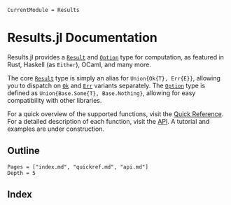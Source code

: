 ```@meta
CurrentModule = Results
```

# Results.jl Documentation

Results.jl provides a [`Result`](@ref) and [`Option`](@ref) type for computation,
as featured in Rust, Haskell (as `Either`), OCaml, and many more.

The core [`Result`](@ref) type is simply an alias for `Union{Ok{T}, Err{E}}`,
allowing you to dispatch on [`Ok`](@ref) and [`Err`](@ref) variants separately.
The [`Option`](@ref) type is defined as `Union{Base.Some{T}, Base.Nothing}`,
allowing for easy compatibility with other libraries.

For a quick overview of the supported functions, visit the [Quick Reference](@ref).
For a detailed description of each function, visit the [API](@ref).
A tutorial and examples are under construction.

## Outline

```@contents
Pages = ["index.md", "quickref.md", "api.md"]
Depth = 5
```

## Index

```@index

```
